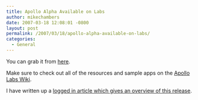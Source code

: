 ```yaml
---
title: Apollo Alpha Available on Labs
author: mikechambers
date: 2007-03-18 12:08:01 -0800
layout: post
permalink: /2007/03/18/apollo-alpha-available-on-labs/
categories:
  - General
---
```



You can grab it from [here][1].

Make sure to check out all of the resources and sample apps on the [Apollo Labs Wiki][2].

I have written up a [logged in article which gives an overview of this release][3].

 [1]: http://www.adobe.com/go/getapollo
 [2]: http://www.adobe.com/go/apollowiki
 [3]: http://www.adobe.com/devnet/logged_in/mchambers_apollo.html